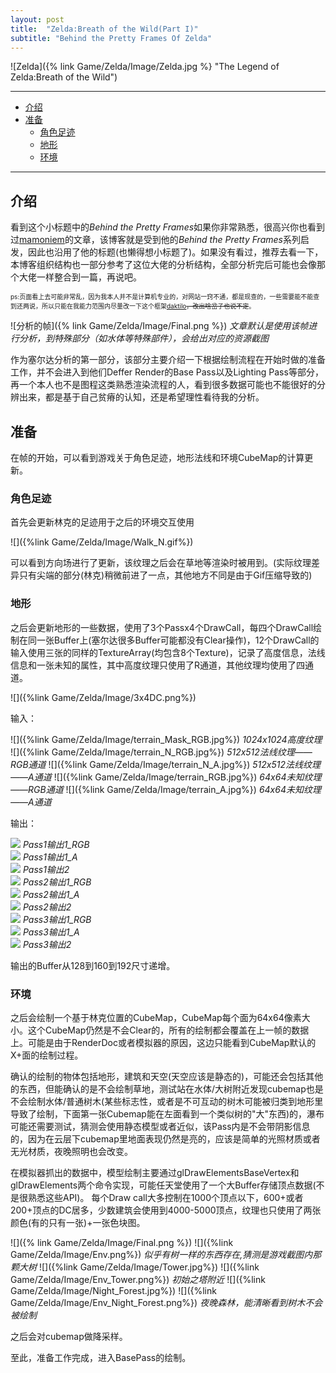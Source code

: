 ```yaml
---
layout: post
title:  "Zelda:Breath of the Wild(Part I)"
subtitle: "Behind the Pretty Frames Of Zelda"
---
```


![Zelda]({% link Game/Zelda/Image/Zelda.jpg %} "The Legend of Zelda:Breath of the Wild")

___
- [介绍](#介绍)
- [准备](#准备)
  - [角色足迹](#角色足迹)
  - [地形](#地形)
  - [环境](#环境)

___

## <a id="介绍"></a>介绍

看到这个小标题中的<em>Behind the Pretty Frames</em>如果你非常熟悉，很高兴你也看到过<a href="https://mamoniem.com/">mamoniem</a>的文章，该博客就是受到他的<em>Behind the Pretty Frames</em>系列启发，因此也沿用了他的标题(也懒得想小标题了)。如果没有看过，推荐去看一下，本博客组织结构也一部分参考了这位大佬的分析结构，全部分析完后可能也会像那个大佬一样整合到一篇，再说吧。

<font size="1">ps:页面看上去可能非常乱，因为我本人并不是计算机专业的，对网站一窍不通，都是现查的，一些需要能不能查到还两说，所以只能在我能力范围内尽量改一下这个框架<a href="https://github.com/kronik3r/daktilo">daktilo</a><del>，改出啥岔子也说不定</del>。</font>

![分析的帧]({% link Game/Zelda/Image/Final.png %})
*文章默认是使用该帧进行分析，到特殊部分（如水体等特殊部件），会给出对应的资源截图*

作为塞尔达分析的第一部分，该部分主要介绍一下根据绘制流程在开始时做的准备工作，并不会进入到他们Deffer Render的Base Pass以及Lighting Pass等部分，再一个本人也不是图程这类熟悉渲染流程的人，看到很多数据可能也不能很好的分辨出来，都是基于自己贫瘠的认知，还是希望理性看待我的分析。

## <a id="准备"></a>准备

在帧的开始，可以看到游戏关于角色足迹，地形法线和环境CubeMap的计算更新。

### <a id="角色足迹"></a>角色足迹

首先会更新林克的足迹用于之后的环境交互使用

![]({%link Game/Zelda/Image/Walk_N.gif%})

可以看到方向场进行了更新，该纹理之后会在草地等渲染时被用到。(实际纹理差异只有尖端的部分(林克)稍微前进了一点，其他地方不同是由于Gif压缩导致的)

### <a id="地形"></a>地形

之后会更新地形的一些数据，使用了3个Passx4个DrawCall，每四个DrawCall绘制在同一张Buffer上(塞尔达很多Buffer可能都没有Clear操作)，12个DrawCall的输入使用三张的同样的TextureArray(均包含8个Texture)，记录了高度信息，法线信息和一张未知的属性，其中高度纹理只使用了R通道，其他纹理均使用了四通道。

![]({%link Game/Zelda/Image/3x4DC.png%})

输入：

![]({%link Game/Zelda/Image/terrain_Mask_RGB.jpg%})
*1024x1024高度纹理*
![]({%link Game/Zelda/Image/terrain_N_RGB.jpg%})
*512x512法线纹理——RGB通道*
![]({%link Game/Zelda/Image/terrain_N_A.jpg%})
*512x512法线纹理——A通道*
![]({%link Game/Zelda/Image/terrain_RGB.jpg%})
*64x64未知纹理——RGB通道*
![]({%link Game/Zelda/Image/terrain_A.jpg%})
*64x64未知纹理——A通道*

输出：
<div calss="row">
    <div class="column">
        <img src="{%link Game/Zelda/Image/Terrain_O1_0.jpg%}">
        <em>Pass1输出1_RGB</em>
    </div>
    <div class="column">
        <img src="{%link Game/Zelda/Image/Terrain_O1_0_A.jpg%}">
        <em>Pass1输出1_A</em>
    </div>
    <div class="column">
        <img src="{%link Game/Zelda/Image/Terrain_O1_1.jpg%}">
        <em>Pass1输出2</em>
    </div>
</div>

<div calss="row">
    <div class="column">
        <img src="{%link Game/Zelda/Image/Terrain_O2_0.jpg%}">
        <em>Pass2输出1_RGB</em>
    </div>
    <div class="column">
        <img src="{%link Game/Zelda/Image/Terrain_O2_0_A.jpg%}">
        <em>Pass2输出1_A</em>
    </div>
    <div class="column">
        <img src="{%link Game/Zelda/Image/Terrain_O2_1.jpg%}">
        <em>Pass2输出2</em>
    </div>
</div>

<div calss="row">
    <div class="column">
        <img src="{%link Game/Zelda/Image/Terrain_O3_0.jpg%}">
        <em>Pass3输出1_RGB</em>
    </div>
    <div class="column">
        <img src="{%link Game/Zelda/Image/Terrain_O3_0_A.jpg%}">
        <em>Pass3输出1_A</em>
    </div>
    <div class="column">
        <img src="{%link Game/Zelda/Image/Terrain_O3_1.jpg%}">
        <em>Pass3输出2</em>
    </div>
</div>

输出的Buffer从128到160到192尺寸递增。

###  <a id="环境"></a>环境

之后会绘制一个基于林克位置的CubeMap，CubeMap每个面为64x64像素大小。这个CubeMap仍然是不会Clear的，所有的绘制都会覆盖在上一帧的数据上。可能是由于RenderDoc或者模拟器的原因，这边只能看到CubeMap默认的X+面的绘制过程。

确认的绘制的物体包括地形，建筑和天空(天空应该是静态的)，可能还会包括其他的东西，但能确认的是不会绘制草地，测试站在水体/大树附近发现cubemap也是不会绘制水体/普通树木(某些标志性，或者是不可互动的树木可能被归类到地形里导致了绘制，下面第一张Cubemap能在左面看到一个类似树的"大"东西)的，瀑布可能还需要测试，猜测会使用静态模型或者近似，该Pass内是不会带阴影信息的，因为在云层下cubemap里地面表现仍然是亮的，应该是简单的光照材质或者无光材质，夜晚照明也会改变。

在模拟器抓出的数据中，模型绘制主要通过glDrawElementsBaseVertex和glDrawElements两个命令实现，可能任天堂使用了一个大Buffer存储顶点数据(不是很熟悉这些API)。
每个Draw call大多控制在1000个顶点以下，600+或者200+顶点的DC居多，少数建筑会使用到4000-5000顶点，纹理也只使用了两张颜色(有的只有一张)+一张色块图。

![]({% link Game/Zelda/Image/Final.png %})
![]({%link Game/Zelda/Image/Env.png%})
*似乎有树一样的东西存在,猜测是游戏截图内那颗大树*
![]({%link Game/Zelda/Image/Tower.jpg%})
![]({%link Game/Zelda/Image/Env_Tower.png%})
*初始之塔附近*
![]({%link Game/Zelda/Image/Night_Forest.jpg%})
![]({%link Game/Zelda/Image/Env_Night_Forest.png%})
*夜晚森林，能清晰看到树木不会被绘制*

之后会对cubemap做降采样。

至此，准备工作完成，进入BasePass的绘制。